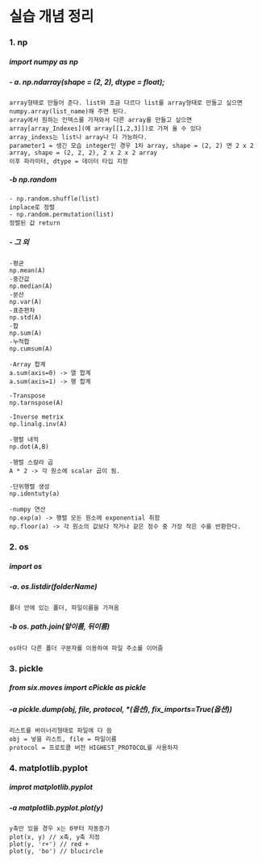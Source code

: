 # 실습 개념 정리

### 1. np

##### import numpy as np

##### - a. np.ndarray(shape = (2, 2), dtype = float);

    array형태로 만들어 준다. list와 조금 다르다 list를 array형태로 만들고 싶으면 numpy.array(list_name)해 주면 된다.
    array에서 원하는 인덱스를 가져와서 다른 array를 만들고 싶으면 array[array_Indexes](예 array[[1,2,3]])로 가져 올 수 있다
    array_indexs는 list나 array나 다 가능하다.
    parameter1 = 생긴 모습 integer인 경우 1차 array, shape = (2, 2) 면 2 x 2 array, shape = (2, 2, 2), 2 x 2 x 2 array
    이후 파라미터, dtype = 데이터 타입 지정

##### -b np.random

    - np.random.shuffle(list)
    inplace로 정렬
    - np.random.permutation(list)
    정렬된 값 return

##### - 그 외

    -평균
    np.mean(A)
    -중간값
    np.median(A)
    -분산
    np.var(A)
    -표준편차
    np.std(A)
    -합
    np.sum(A)
    -누적합
    np.cumsum(A)

    -Array 합계
    a.sum(axis=0) -> 열 합계
    a.sum(axis=1) -> 행 합계

    -Transpose
    np.tarnspose(A)

    -Inverse metrix
    np.linalg.inv(A)

    -행렬 내적
    np.dot(A,B)

    -행렬 스칼라 곱
    A * 2 -> 각 원소에 scalar 곱이 됨.

    -단위행렬 생성
    np.identuty(a)

    -numpy 연산
    np.exp(a) -> 행렬 모든 원소에 exponential 취함
    np.floor(a) -> 각 원소의 값보다 작거나 같은 정수 중 가장 작은 수를 반환한다.

### 2. os

##### import os

##### -a. os.listdir(folderName)

    폴더 안에 있는 폴더, 파일이름을 가져옴

##### -b os. path.join(앞이름, 뒤이름)

    os마다 다른 폴더 구분자를 이용하여 파일 주소를 이어줌

### 3. pickle

##### from six.moves import cPickle as pickle

##### -a pickle.dump(obj, file, protocol, \*(옵션), fix_imports=True(옵션))

    리스트를 바이너리형태로 파일에 다 씀
    obj = 넣을 리스트, file = 파일이름
    protocol = 프로토콜 버전 HIGHEST_PROTOCOL를 사용하자

### 4. matplotlib.pyplot

##### improt matplotlib.pyplot

##### -a matplotlib.pyplot.plot(y)

    y축만 있을 경우 x는 0부터 자동증가
    plot(x, y) // x축, y축 지정
    plot(y, 'r+') // red +
    plot(y, 'bo') // blucircle
